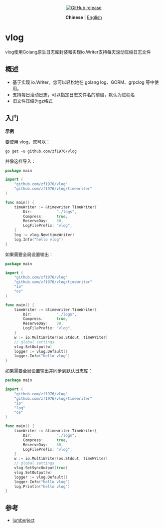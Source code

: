<p align="center">
	<a href="https://github.com/zf1976/vlog/releases/tag/v1.0.4"><img src="https://img.shields.io/github/v/release/zf1976/vlog?logo=github" alt="GitHub release" /></a>
</p>
<p align="center">
  <strong>Chinese</strong> | <a href="https://github.com/zf1976/vlog/blob/main/README.en.md">English</a>
</p>

# vlog

vlog使用Golang原生日志库封装和实现io.Writer支持每天滚动压缩日志文件

## 概述

* 基于实现 io.Writer。您可以轻松地在 golang log、GORM、grpclog 等中使用。
* 支持每日滚动日志，可以指定日志文件名的前缀，默认为进程名
* 旧文件压缩为gz格式

## 入门

**示例**

要使用 vlog，您可以：

```shell
go get -u github.com/zf1976/vlog
```

并像这样导入：

```go
package main

import (
	"github.com/zf1976/vlog"
	"github.com/zf1976/vlog/timewriter"
)

func main() {
	timeWriter := &timewriter.TimeWriter{
		Dir:           "./logs",
		Compress:      true,
		ReserveDay:    30,
		LogFilePrefix: "vlog",
	}
	log := vlog.New(timeWriter)
	log.Info("hello vlog")
}
```

如果需要全局设置输出：

```go
package main

import (
	"github.com/zf1976/vlog"
	"github.com/zf1976/vlog/timewriter"
	"io"
	"os"
)

func main() {
	timeWriter := &timewriter.TimeWriter{
		Dir:           "./logs",
		Compress:      true,
		ReserveDay:    30,
		LogFilePrefix: "vlog",
	}
	w := io.MultiWriter(os.Stdout, timeWriter)
	// global settings
	vlog.SetOutput(w)
	logger := vlog.Default()
	logger.Info("hello vlog")
}
```

如果需要全局设置输出并同步到默认日志库：

```go
package main

import (
	"github.com/zf1976/vlog"
	"github.com/zf1976/vlog/timewriter"
	"io"
	"log"
	"os"
)

func main() {
	timeWriter := &timewriter.TimeWriter{
		Dir:           "./logs",
		Compress:      true,
		ReserveDay:    30,
		LogFilePrefix: "vlog",
	}
	w := io.MultiWriter(os.Stdout, timeWriter)
	// global settings
	vlog.SetSyncOutput(true)
	vlog.SetOutput(w)
	logger := vlog.Default()
	logger.Info("hello vlog")
	log.Println("hello vlog")
}
```

## 参考

* [lumberject](https://github.com/natefinch/lumberjack)
